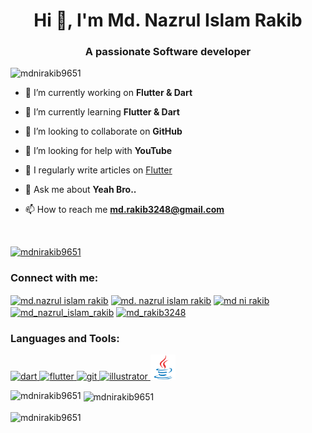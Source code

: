 <h1 align="center">Hi 👋, I'm Md. Nazrul Islam Rakib</h1>
<h3 align="center">A passionate Software developer</h3>

<p align="left"> <img src="https://komarev.com/ghpvc/?username=mdnirakib9651&label=Profile%20views&color=0e75b6&style=flat" alt="mdnirakib9651" /> </p>

- 🔭 I’m currently working on **Flutter & Dart**

- 🌱 I’m currently learning **Flutter & Dart**

- 👯 I’m looking to collaborate on **GitHub**

- 🤝 I’m looking for help with **YouTube**

- 📝 I regularly write articles on [Flutter](Flutter)

- 💬 Ask me about **Yeah Bro..**

- 📫 How to reach me **md.rakib3248@gmail.com**

<p align="left"> <a href="https://twitter.com/" target="blank"><img src="https://img.shields.io/twitter/follow/?logo=twitter&style=for-the-badge" alt="" /></a> </p>

<p align="left"> <a href="https://github.com/ryo-ma/github-profile-trophy"><img src="https://github-profile-trophy.vercel.app/?username=mdnirakib9651" alt="mdnirakib9651" /></a> </p>

<h3 align="left">Connect with me:</h3>
<p align="left">
<a href="https://linkedin.com/in/md.nazrul islam rakib" target="blank"><img align="center" src="https://raw.githubusercontent.com/rahuldkjain/github-profile-readme-generator/master/src/images/icons/Social/linked-in-alt.svg" alt="md.nazrul islam rakib" height="30" width="40" /></a>
<a href="https://stackoverflow.com/users/md. nazrul islam rakib" target="blank"><img align="center" src="https://raw.githubusercontent.com/rahuldkjain/github-profile-readme-generator/master/src/images/icons/Social/stack-overflow.svg" alt="md. nazrul islam rakib" height="30" width="40" /></a>
<a href="https://fb.com/md ni rakib" target="blank"><img align="center" src="https://raw.githubusercontent.com/rahuldkjain/github-profile-readme-generator/master/src/images/icons/Social/facebook.svg" alt="md ni rakib" height="30" width="40" /></a>
<a href="https://instagram.com/md_nazrul_islam_rakib" target="blank"><img align="center" src="https://raw.githubusercontent.com/rahuldkjain/github-profile-readme-generator/master/src/images/icons/Social/instagram.svg" alt="md_nazrul_islam_rakib" height="30" width="40" /></a>
<a href="https://www.hackerrank.com/md_rakib3248" target="blank"><img align="center" src="https://raw.githubusercontent.com/rahuldkjain/github-profile-readme-generator/master/src/images/icons/Social/hackerrank.svg" alt="md_rakib3248" height="30" width="40" /></a>
</p>

<h3 align="left">Languages and Tools:</h3>
<p align="left"> <a href="https://dart.dev" target="_blank" rel="noreferrer"> <img src="https://www.vectorlogo.zone/logos/dartlang/dartlang-icon.svg" alt="dart" width="40" height="40"/> </a> <a href="https://flutter.dev" target="_blank" rel="noreferrer"> <img src="https://www.vectorlogo.zone/logos/flutterio/flutterio-icon.svg" alt="flutter" width="40" height="40"/> </a> <a href="https://git-scm.com/" target="_blank" rel="noreferrer"> <img src="https://www.vectorlogo.zone/logos/git-scm/git-scm-icon.svg" alt="git" width="40" height="40"/> </a> <a href="https://www.adobe.com/in/products/illustrator.html" target="_blank" rel="noreferrer"> <img src="https://www.vectorlogo.zone/logos/adobe_illustrator/adobe_illustrator-icon.svg" alt="illustrator" width="40" height="40"/> </a> <a href="https://www.java.com" target="_blank" rel="noreferrer"> <img src="https://raw.githubusercontent.com/devicons/devicon/master/icons/java/java-original.svg" alt="java" width="40" height="40"/> </a> </p>

<p><img align="left" src="https://github-readme-stats.vercel.app/api/top-langs?username=mdnirakib9651&show_icons=true&locale=en&layout=compact" alt="mdnirakib9651" /></p>

<p>&nbsp;<img align="center" src="https://github-readme-stats.vercel.app/api?username=mdnirakib9651&show_icons=true&locale=en" alt="mdnirakib9651" /></p>

<p><img align="center" src="https://github-readme-streak-stats.herokuapp.com/?user=mdnirakib9651&" alt="mdnirakib9651" /></p>

